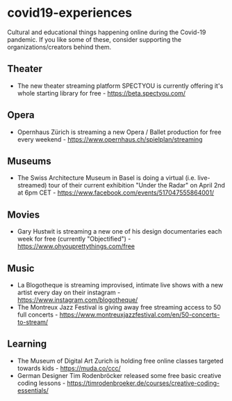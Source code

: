 # covid19-experiences

Cultural and educational things happening online during the Covid-19 pandemic. If you like some of these, consider supporting the organizations/creators behind them.


## Theater

- The new theater streaming platform SPECTYOU is currently offering it's whole starting library for free - https://beta.spectyou.com/


## Opera

- Opernhaus Zürich is streaming a new Opera / Ballet production for free every weekend - https://www.opernhaus.ch/spielplan/streaming


## Museums

- The Swiss Architecture Museum in Basel is doing a virtual (i.e. live-streamed) tour of their current exhibition "Under the Radar" on April 2nd at 6pm CET - https://www.facebook.com/events/517047555864001/


## Movies

- Gary Hustwit is streaming a new one of his design documentaries each week for free (currently "Objectified") - https://www.ohyouprettythings.com/free


## Music

- La Blogotheque is streaming improvised, intimate live shows with a new artist every day on their instagram - https://www.instagram.com/blogotheque/
- The Montreux Jazz Festival is giving away free streaming access to 50 full concerts - https://www.montreuxjazzfestival.com/en/50-concerts-to-stream/


## Learning

- The Museum of Digital Art Zurich is holding free online classes targeted towards kids - https://muda.co/ccc/
- German Designer Tim Rodenbröcker released some free basic creative coding lessons - https://timrodenbroeker.de/courses/creative-coding-essentials/

